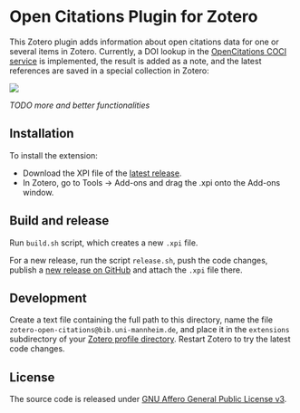 # Open Citations Plugin for Zotero

This Zotero plugin adds information about open citations data for one or several items in Zotero.
Currently, a DOI lookup in the [OpenCitations COCI service](https://w3id.org/oc/index/coci) is implemented, the result is added as a note, and the latest references are saved in a special collection in Zotero:

![](https://i.imgur.com/lnfUSKR.gif)

*TODO more and better functionalities*


## Installation

To install the extension:

* Download the XPI file of the [latest release](https://github.com/zuphilip/zotero-open-citations/releases).
* In Zotero, go to Tools → Add-ons and drag the .xpi onto the Add-ons window.


## Build and release

Run `build.sh` script, which creates a new `.xpi` file.

For a new release, run the script `release.sh`, push the code changes, publish a [new release on GitHub](https://github.com/zuphilip/zotero-open-citations/releases/new) and attach the `.xpi` file there.


## Development

Create a text file containing the full path to this directory,
name the file `zotero-open-citations@bib.uni-mannheim.de`, and place it in the `extensions`
subdirectory of your [Zotero profile directory](https://www.zotero.org/support/kb/profile_directory).
Restart Zotero to try the latest code changes.


## License

The source code is released under [GNU Affero General Public License v3](LICENSE).
